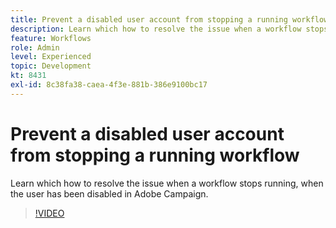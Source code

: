```yaml
---
title: Prevent a disabled user account from stopping a running workflow
description: Learn which how to resolve the issue when a workflow stops running, when the user has been disabled in Adobe Campaign.
feature: Workflows
role: Admin
level: Experienced
topic: Development
kt: 8431
exl-id: 8c38fa38-caea-4f3e-881b-386e9100bc17
---
```

# Prevent a disabled user account from stopping a running workflow

Learn which how to resolve the issue when a workflow stops running, when the user has been disabled in Adobe Campaign.

>[!VIDEO](https://video.tv.adobe.com/v/335988?quality=12)
